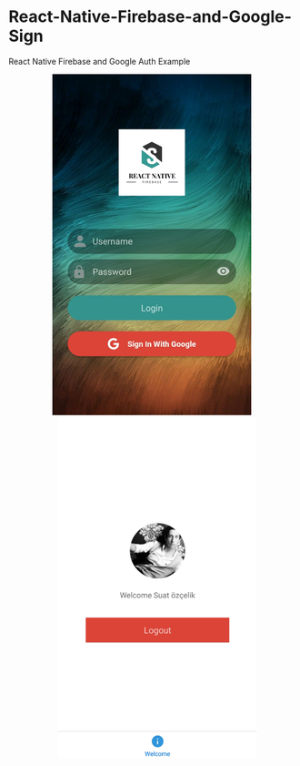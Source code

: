 # React-Native-Firebase-and-Google-Sign
React Native Firebase and Google Auth Example

<p align="center">
  <img src="https://github.com/suatDotCom/React-Native-Firebase-and-Google-Sign/blob/master/src/assets/images/RNFirebase1.jpg" width="350" title="hover text">
  <img src="https://github.com/suatDotCom/React-Native-Firebase-and-Google-Sign/blob/master/src/assets/images/RNFirebase2.jpg" width="350" alt="accessibility text" style="border: 'solid 1px black';
    margin-left: 20px;">
</p>